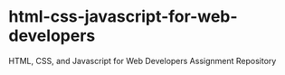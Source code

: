 # html-css-javascript-for-web-developers
HTML, CSS, and Javascript for Web Developers Assignment Repository
